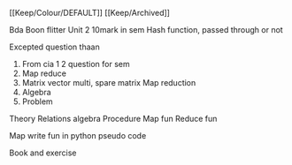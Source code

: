 [[Keep/Colour/DEFAULT]] [[Keep/Archived]] 

Bda
Boon flitter
Unit 2 10mark in sem
Hash function, passed through or not


Excepted question thaan
1. From cia 1 2 question for sem
2. Map reduce
3. Matrix vector multi,
spare matrix
Map reduction
4. Algebra 
5. Problem

Theory
Relations algebra
Procedure
Map fun 
Reduce fun 


Map write fun in python pseudo code 


Book and exercise






